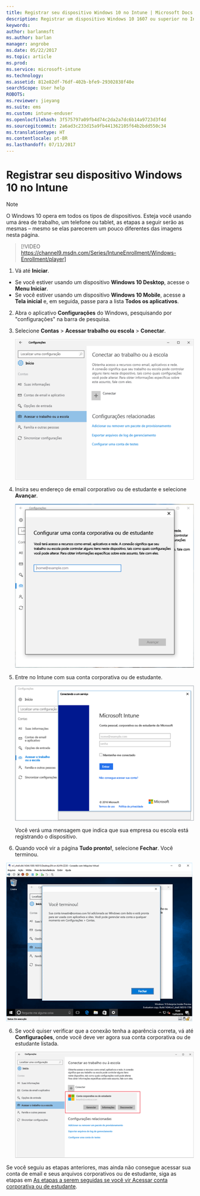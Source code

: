 ```yaml
---
title: Registrar seu dispositivo Windows 10 no Intune | Microsoft Docs
description: Registrar um dispositivo Windows 10 1607 ou superior no Intune
keywords: 
author: barlanmsft
ms.author: barlan
manager: angrobe
ms.date: 05/22/2017
ms.topic: article
ms.prod: 
ms.service: microsoft-intune
ms.technology: 
ms.assetid: 812e82df-76df-402b-bfe9-29302838f40e
searchScope: User help
ROBOTS: 
ms.reviewer: jieyang
ms.suite: ems
ms.custom: intune-enduser
ms.openlocfilehash: 3f575797a09fb4d74c2da2a7dc6b14a9723d3f4d
ms.sourcegitcommit: 2a6ad3c233d15a9fb441362105f64b2bdd550c34
ms.translationtype: HT
ms.contentlocale: pt-BR
ms.lasthandoff: 07/13/2017
---
```

# <a name="enroll-your-windows-10-device-in-intune"></a>Registrar seu dispositivo Windows 10 no Intune

> [!NOTE]
> O Windows 10 opera em todos os tipos de dispositivos. Esteja você usando uma área de trabalho, um telefone ou tablet, as etapas a seguir serão as mesmas – mesmo se elas parecerem um pouco diferentes das imagens nesta página.

> [!VIDEO https://channel9.msdn.com/Series/IntuneEnrollment/Windows-Enrollment/player]

1. Vá até **Iniciar**.

  - Se você estiver usando um dispositivo **Windows 10 Desktop**, acesse o **Menu Iniciar**.
  - Se você estiver usando um dispositivo **Windows 10 Mobile**, acesse a **Tela inicial** e, em seguida, passe para a lista **Todos os aplicativos**.

2.  Abra o aplicativo **Configurações** do Windows, pesquisando por "configurações" na barra de pesquisa.

3. Selecione **Contas** > **Acessar trabalho ou escola** > **Conectar**.

    ![Selecione Acessar conta corporativa ou de estudante](./media/w10-enroll-rs1-connect-to-work-or-school.png)

3.  Insira seu endereço de email corporativo ou de estudante e selecione **Avançar**.

    ![Insira sua conta corporativa ou de estudante](./media/w10-enroll-rs1-set-up-work-or-school-account.png)

4. Entre no Intune com sua conta corporativa ou de estudante.

    ![Adicionar uma conta corporativa ou de estudante](./media/w10-enroll-rs1-enter-your-credentials.png)

    Você verá uma mensagem que indica que sua empresa ou escola está registrando o dispositivo.

5. Quando você vir a página **Tudo pronto!**, selecione **Fechar**. Você terminou.

  ![Selecione Fechar na tela “Você está pronto!” “Tudo pronto!”](./media/w10-enroll-rs1-youre-all-set.png)

6. Se você quiser verificar que a conexão tenha a aparência correta, vá até **Configurações**, onde você deve ver agora sua conta corporativa ou de estudante listada.

    ![Valide se a conexão foi configurada corretamente](./media/w10-enroll-rs1-validate-successful-enrollment.png)

Se você seguiu as etapas anteriores, mas ainda não consegue acessar sua conta de email e seus arquivos corporativos ou de estudante, siga as etapas em [As etapas a serem seguidas se você vir Acessar conta corporativa ou de estudante](troubleshoot-your-windows-10-device-windows.md#troubleshooting-steps-to-follow-if-you-see-access-work-or-school).
